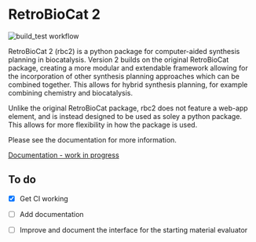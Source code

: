 # RetroBioCat 2
![build_test workflow](https://github.com/willfinnigan/retrobiocat_2/actions/workflows/build_and_test.yml/badge.svg)

RetroBioCat 2 (rbc2) is a python package for computer-aided synthesis planning
in biocatalysis.  Version 2 builds on the original RetroBioCat package, creating
a more modular and extendable framework allowing for the incorporation of other
synthesis planning approaches which can be combined together.  This allows for hybrid
synthesis planning, for example combining chemistry and biocatalysis.

Unlike the original RetroBioCat package, rbc2 does not feature a web-app element,
and is instead designed to be used as soley a python package.  This allows for more
flexibility in how the package is used.  

Please see the documentation for more information.

[Documentation - work in progress](https://retrobiocat-2.readthedocs.io/en/latest/) 

## To do
- [x] Get CI working
- [ ] Add documentation
- [ ] Improve and document the interface for the starting material evaluator



